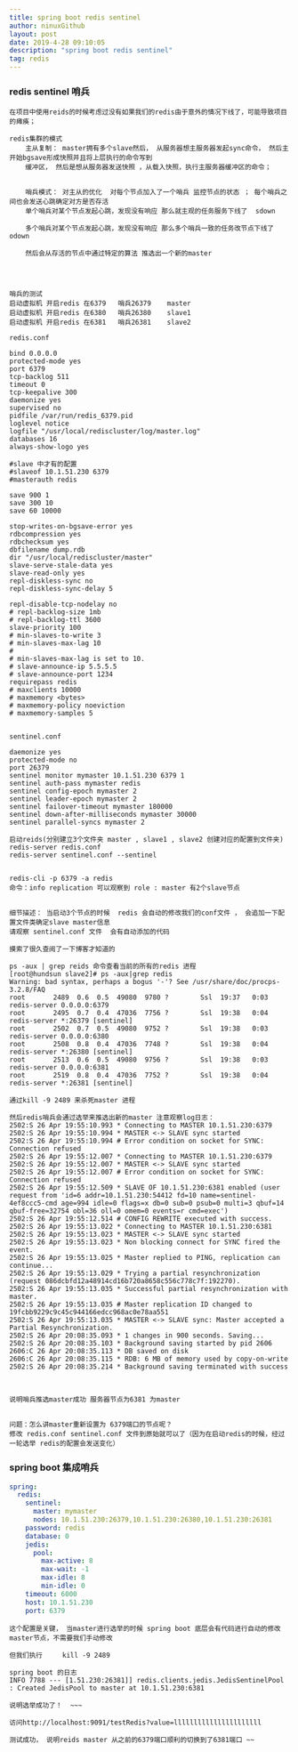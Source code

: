 ```yaml
---
title: spring boot redis sentinel
author: ninuxGithub
layout: post
date: 2019-4-28 09:10:05
description: "spring boot redis sentinel"
tag: redis
---
```


### redis sentinel 哨兵    
    在项目中使用reids的时候考虑过没有如果我们的redis由于意外的情况下线了，可能导致项目的瘫痪；
    
    redis集群的模式
        主从复制： master拥有多个slave然后， 从服务器想主服务器发起sync命令， 然后主开始bgsave形成快照并且将上层执行的命令写到
        缓冲区， 然后是想从服务器发送快照 ，从载入快照，执行主服务器缓冲区的命令；
        
        
        哨兵模式： 对主从的优化  对每个节点加入了一个哨兵 监控节点的状态 ； 每个哨兵之间也会发送心跳确定对方是否存活 
        单个哨兵对某个节点发起心跳，发现没有响应 那么就主观的任务服务下线了  sdown
        
        多个哨兵对某个节点发起心跳，发现没有响应 那么多个哨兵一致的任务改节点下线了   odown
        
        然后会从存活的节点中通过特定的算法 推选出一个新的master
        
        
        

    哨兵的测试
    启动虚拟机 开启redis 在6379   哨兵26379    master
    启动虚拟机 开启redis 在6380   哨兵26380    slave1
    启动虚拟机 开启redis 在6381   哨兵26381    slave2
    
    redis.conf

```lombok.config
bind 0.0.0.0
protected-mode yes
port 6379
tcp-backlog 511
timeout 0
tcp-keepalive 300
daemonize yes
supervised no
pidfile /var/run/redis_6379.pid
loglevel notice
logfile "/usr/local/rediscluster/log/master.log"
databases 16
always-show-logo yes

#slave 中才有的配置
#slaveof 10.1.51.230 6379
#masterauth redis

save 900 1
save 300 10
save 60 10000

stop-writes-on-bgsave-error yes
rdbcompression yes
rdbchecksum yes
dbfilename dump.rdb
dir "/usr/local/rediscluster/master"
slave-serve-stale-data yes
slave-read-only yes
repl-diskless-sync no
repl-diskless-sync-delay 5

repl-disable-tcp-nodelay no
# repl-backlog-size 1mb
# repl-backlog-ttl 3600
slave-priority 100
# min-slaves-to-write 3
# min-slaves-max-lag 10
#
# min-slaves-max-lag is set to 10.
# slave-announce-ip 5.5.5.5
# slave-announce-port 1234
requirepass redis
# maxclients 10000
# maxmemory <bytes>
# maxmemory-policy noeviction
# maxmemory-samples 5


```

    sentinel.conf
    
```lombok.config
daemonize yes
protected-mode no
port 26379
sentinel monitor mymaster 10.1.51.230 6379 1
sentinel auth-pass mymaster redis
sentinel config-epoch mymaster 2
sentinel leader-epoch mymaster 2
sentinel failover-timeout mymaster 180000
sentinel down-after-milliseconds mymaster 30000
sentinel parallel-syncs mymaster 2
```


    启动reids(分别建立3个文件夹 master , slave1 , slave2 创建对应的配置到文件夹)
    redis-server redis.conf
    redis-server sentinel.conf --sentinel
    
    
    redis-cli -p 6379 -a redis
    命令：info replication 可以观察到 role : master 有2个slave节点
    
    
    细节描述： 当启动3个节点的时候  redis 会自动的修改我们的conf文件 ， 会追加一下配置文件类确定slave master信息
    请观察 sentinel.conf 文件  会有自动添加的代码
    
    摸索了很久查阅了一下博客才知道的
    
    ps -aux | grep reids 命令查看当前的所有的redis 进程
    [root@hundsun slave2]# ps -aux|grep redis
    Warning: bad syntax, perhaps a bogus '-'? See /usr/share/doc/procps-3.2.8/FAQ
    root       2489  0.6  0.5  49080  9780 ?        Ssl  19:37   0:03 redis-server 0.0.0.0:6379
    root       2495  0.7  0.4  47036  7756 ?        Ssl  19:38   0:04 redis-server *:26379 [sentinel]      
    root       2502  0.7  0.5  49080  9752 ?        Ssl  19:38   0:03 redis-server 0.0.0.0:6380
    root       2508  0.8  0.4  47036  7748 ?        Ssl  19:38   0:04 redis-server *:26380 [sentinel]      
    root       2513  0.6  0.5  49080  9756 ?        Ssl  19:38   0:03 redis-server 0.0.0.0:6381
    root       2519  0.8  0.4  47036  7752 ?        Ssl  19:38   0:04 redis-server *:26381 [sentinel] 
    
    通过kill -9 2489 来杀死master 进程
    
    然后redis哨兵会通过选举来推选出新的master 注意观察log日志：
    2502:S 26 Apr 19:55:10.993 * Connecting to MASTER 10.1.51.230:6379
    2502:S 26 Apr 19:55:10.994 * MASTER <-> SLAVE sync started
    2502:S 26 Apr 19:55:10.994 # Error condition on socket for SYNC: Connection refused
    2502:S 26 Apr 19:55:12.007 * Connecting to MASTER 10.1.51.230:6379
    2502:S 26 Apr 19:55:12.007 * MASTER <-> SLAVE sync started
    2502:S 26 Apr 19:55:12.007 # Error condition on socket for SYNC: Connection refused
    2502:S 26 Apr 19:55:12.509 * SLAVE OF 10.1.51.230:6381 enabled (user request from 'id=6 addr=10.1.51.230:54412 fd=10 name=sentinel-4ef8ccc5-cmd age=994 idle=0 flags=x db=0 sub=0 psub=0 multi=3 qbuf=14 qbuf-free=32754 obl=36 oll=0 omem=0 events=r cmd=exec')
    2502:S 26 Apr 19:55:12.514 # CONFIG REWRITE executed with success.
    2502:S 26 Apr 19:55:13.022 * Connecting to MASTER 10.1.51.230:6381
    2502:S 26 Apr 19:55:13.023 * MASTER <-> SLAVE sync started
    2502:S 26 Apr 19:55:13.023 * Non blocking connect for SYNC fired the event.
    2502:S 26 Apr 19:55:13.025 * Master replied to PING, replication can continue...
    2502:S 26 Apr 19:55:13.029 * Trying a partial resynchronization (request 086dcbfd12a48914cd16b720a8658c556c778c7f:192270).
    2502:S 26 Apr 19:55:13.035 * Successful partial resynchronization with master.
    2502:S 26 Apr 19:55:13.035 # Master replication ID changed to 19fcbb9229c9c45c944166edcc968ac0e78aa551
    2502:S 26 Apr 19:55:13.035 * MASTER <-> SLAVE sync: Master accepted a Partial Resynchronization.
    2502:S 26 Apr 20:08:35.093 * 1 changes in 900 seconds. Saving...
    2502:S 26 Apr 20:08:35.103 * Background saving started by pid 2606
    2606:C 26 Apr 20:08:35.113 * DB saved on disk
    2606:C 26 Apr 20:08:35.115 * RDB: 6 MB of memory used by copy-on-write
    2502:S 26 Apr 20:08:35.214 * Background saving terminated with success
    
    
    
    说明哨兵推选master成功 服务器节点为6381 为master
    
    
    问题：怎么讲master重新设置为 6379端口的节点呢？
    修改 redis.conf sentinel.conf 文件到原始就可以了（因为在启动redis的时候，经过一轮选举 redis的配置会发送变化）
    
    
### spring boot 集成哨兵    
    
    
```yaml
spring:
  redis:
    sentinel:
      master: mymaster
      nodes: 10.1.51.230:26379,10.1.51.230:26380,10.1.51.230:26381
    password: redis
    database: 0
    jedis:
      pool:
        max-active: 8
        max-wait: -1
        max-idle: 8
        min-idle: 0
    timeout: 6000
    host: 10.1.51.230
    port: 6379
```  


    这个配置是关键， 当master进行选举的时候 spring boot 底层会有代码进行自动的修改master节点，不需要我们手动修改
    
    但我们执行     kill -9 2489
    
    spring boot 的日志 
    INFO 7788 --- [1.51.230:26381]] redis.clients.jedis.JedisSentinelPool    : Created JedisPool to master at 10.1.51.230:6381
    
    说明选举成功了！  ~~~
    
    访问http://localhost:9091/testRedis?value=llllllllllllllllllllll
    
    测试成功， 说明reids master 从之前的6379端口顺利的切换到了6381端口 ~~
    
    
    
    
   
    
        
        